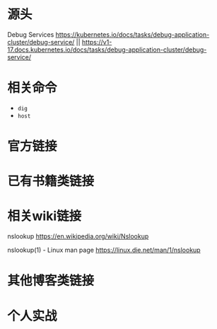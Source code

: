 
# 源头

Debug Services https://kubernetes.io/docs/tasks/debug-application-cluster/debug-service/ || https://v1-17.docs.kubernetes.io/docs/tasks/debug-application-cluster/debug-service/

# 相关命令

- `dig`
- `host`

# 官方链接

# 已有书籍类链接

# 相关wiki链接

nslookup https://en.wikipedia.org/wiki/Nslookup

nslookup(1) - Linux man page https://linux.die.net/man/1/nslookup

# 其他博客类链接

# 个人实战
